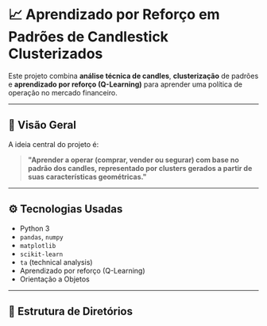 # 📈 Aprendizado por Reforço em Padrões de Candlestick Clusterizados

Este projeto combina **análise técnica de candles**, **clusterização** de padrões e **aprendizado por reforço (Q-Learning)** para aprender uma política de operação no mercado financeiro.

---

## 🧠 Visão Geral

A ideia central do projeto é:

> **"Aprender a operar (comprar, vender ou segurar) com base no padrão dos candles, representado por clusters gerados a partir de suas características geométricas."**

---

## ⚙️ Tecnologias Usadas

- Python 3
- `pandas`, `numpy`
- `matplotlib`
- `scikit-learn`
- `ta` (technical analysis)
- Aprendizado por reforço (Q-Learning)
- Orientação a Objetos

---

## 📁 Estrutura de Diretórios


